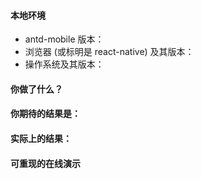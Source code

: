 <!-- 请按照下列格式报告问题，务必提供复现步骤，否则恕难解决，感谢您的支持。-->

#### 本地环境

<!-- 务必提供 -->

- antd-mobile 版本：
- 浏览器 (或标明是 react-native) 及其版本：
- 操作系统及其版本：

#### 你做了什么？

<!-- 引入 antd-mobile 的 Button -->

#### 你期待的结果是：

<!-- 像官网一样正常显示 -->

#### 实际上的结果：

<!-- 缺少样式 -->

#### 可重现的在线演示

<!-- 请修改并 Fork https://codepen.io/warmhug/pen/bwRPvx -->
